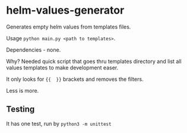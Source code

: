 # helm-values-generator
Generates empty helm values from templates files.

Usage `python main.py <path to templates>`.

Dependencies - none.

Why? Needed quick script that goes thru templates directory and list all values templates to make development easer.

It only looks for `{{  }}` brackets and removes the filters. 

Less is more.


## Testing

It has one test, run by `python3 -m unittest`